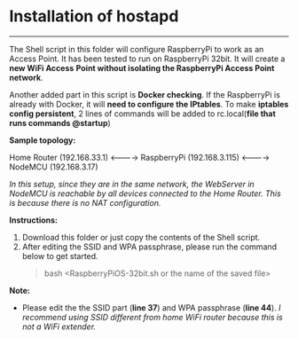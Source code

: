 # Installation of hostapd
---
The Shell script in this folder will configure RaspberryPi to work as an Access Point.
It has been tested to run on RaspberryPi 32bit. It will create a **new WiFi Access**
**Point without isolating the RaspberryPi Access Point network**.

Another added part in this script is **Docker checking**. If the RaspberryPi is already
with Docker, it will **need to configure the IPtables**. To make **iptables config persistent**,
2 lines of commands will be added to rc.local(**file that runs commands @startup**)

**Sample topology:**

Home Router (192.168.33.1) <----> RaspberryPi (192.168.3.115) <----> NodeMCU (192.168.3.17)

*In this setup, since they are in the same network, the WebServer in NodeMCU is* 
*reachable by all devices connected to the Home Router. This is because* 
*there is no NAT configuration.*

**Instructions:**
1. Download this folder or just copy the contents of the Shell script.
2. After editing the SSID and WPA passphrase, please run the command below to get started.
   > bash \<RaspberryPiOS-32bit.sh or the name of the saved file\>

**Note:**
- Please edit the the SSID part (**line 37**) and WPA passphrase (**line 44**).
   *I recommend using SSID different from home WiFi router because this is not*
   *a WiFi extender.*
